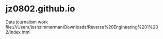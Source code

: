 # jz0802.github.io
Data journalism work
file:///Users/joshzimmerman/Downloads/Reverse%20Engineering%201%202/index.html
